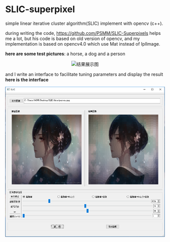 # SLIC-superpixel
simple linear iterative cluster algorithm(SLIC) implement with opencv (c++).

during writing the code, https://github.com/PSMM/SLIC-Superpixels helps me a lot, but his code is based on old version of opencv, and my implementation is based on opencv4.0 which use Mat instead of IplImage.

**here are some test pictures**: a horse, a dog and a person
<div align=center><img src="https://github.com/assassint2017/SLIC-superpixel/blob/master/data/result.png"alt="结果展示图"/></div>

and I write an interface to facilitate tuning parameters and display the result  
**here is the interface**
<div align=center><img src="https://github.com/assassint2017/SLIC-superpixel/blob/master/data/Qt5.png"alt="结果展示图"/></div>
